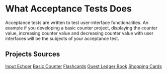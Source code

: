 # What Acceptance Tests Does

Acceptance tests are written to test user-interface 
functionalities. An example if you developing a
basic counter project, displaying the counter
value, increasing counter value and decreasing
counter value with user interfaces will be the
subjects of your acceptance test.

## Projects Sources

[Input Echoer](https://github.com/eneskzlcn/InputEchoer)
[Basic Counter](https://github.com/eneskzlcn/BasicCounter)
[Flashcards](https://github.com/eneskzlcn/Flashcards)
[Guest Ledger Book](https://github.com/eneskzlcn/GuestLedgerBook)
[Shopping Cards](https://github.com/eneskzlcn/ShoppingCards)